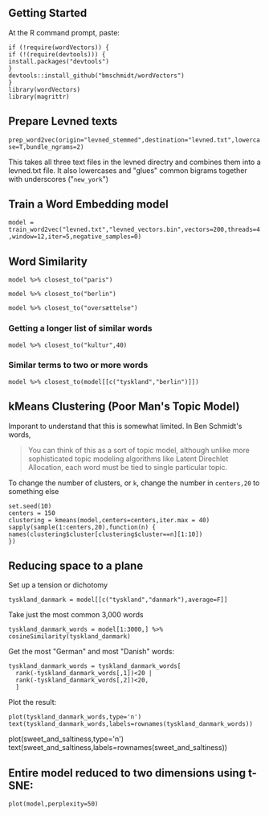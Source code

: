 ## Getting Started

At the R command prompt, paste:
```
if (!require(wordVectors)) {
if (!(require(devtools))) {
install.packages("devtools")
}
devtools::install_github("bmschmidt/wordVectors")
}
library(wordVectors)
library(magrittr)
```

## Prepare Levned texts

`prep_word2vec(origin="levned_stemmed",destination="levned.txt",lowercase=T,bundle_ngrams=2)`

This takes all three text files in the levned directry and combines them into a levned.txt file. It also lowercases and "glues" common bigrams together with underscores ("`new_york`")

## Train a Word Embedding model

`model = train_word2vec("levned.txt","levned_vectors.bin",vectors=200,threads=4,window=12,iter=5,negative_samples=0)`

## Word Similarity

`model %>% closest_to("paris")`

`model %>% closest_to("berlin")`

`model %>% closest_to("oversættelse")`

### Getting a longer list of similar words

`model %>% closest_to("kultur",40)`

### Similar terms to two or more words

`model %>% closest_to(model[[c("tyskland","berlin")]])`

## kMeans Clustering (Poor Man's Topic Model)

Imporant to understand that this is somewhat limited.  In Ben Schmidt's words,

>You can think of this as a sort of topic model, although unlike more sophisticated topic modeling algorithms like Latent Direchlet Allocation, each word must be tied to single particular topic.

To change the number of clusters, or `k`, change the number in `centers,20` to something else

```
set.seed(10)
centers = 150
clustering = kmeans(model,centers=centers,iter.max = 40)
sapply(sample(1:centers,20),function(n) {
names(clustering$cluster[clustering$cluster==n][1:10])
})
```

## Reducing space to a plane

Set up a tension or dichotomy 

`tyskland_danmark = model[[c("tyskland","danmark"),average=F]]`

Take just the most common 3,000 words

`tyskland_danmark_words = model[1:3000,] %>% cosineSimilarity(tyskland_danmark)`

Get the most "German" and most "Danish" words:

```
tyskland_danmark_words = tyskland_danmark_words[
  rank(-tyskland_danmark_words[,1])<20 |
  rank(-tyskland_danmark_words[,2])<20,
  ]
```
Plot the result:

```
plot(tyskland_danmark_words,type='n')
text(tyskland_danmark_words,labels=rownames(tyskland_danmark_words))
```

plot(sweet_and_saltiness,type='n')
text(sweet_and_saltiness,labels=rownames(sweet_and_saltiness))

## Entire model reduced to two dimensions using t-SNE:

`plot(model,perplexity=50)`
